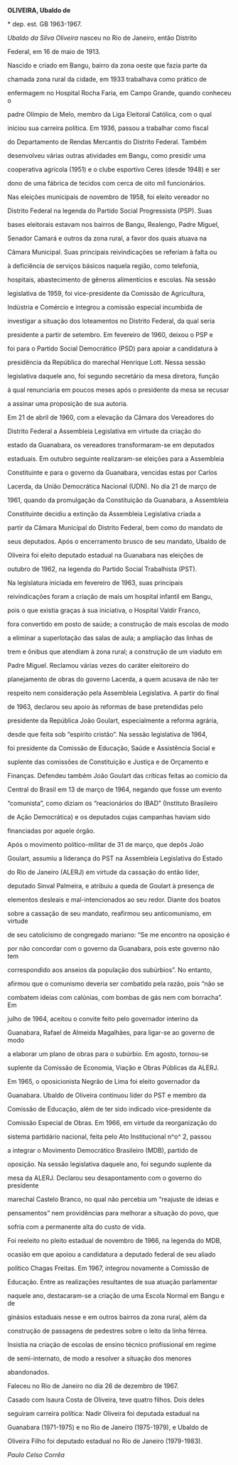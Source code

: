 **OLIVEIRA, Ubaldo de**



\* dep. est. GB 1963-1967.



*Ubaldo da Silva Oliveira* nasceu no Rio de Janeiro, então Distrito

Federal, em 16 de maio de 1913.



Nascido e criado em Bangu, bairro da zona oeste que fazia parte da

chamada zona rural da cidade, em 1933 trabalhava como prático de

enfermagem no Hospital Rocha Faria, em Campo Grande, quando conheceu o

padre Olímpio de Melo, membro da Liga Eleitoral Católica, com o qual

iniciou sua carreira política. Em 1936, passou a trabalhar como fiscal

do Departamento de Rendas Mercantis do Distrito Federal. Também

desenvolveu várias outras atividades em Bangu, como presidir uma

cooperativa agrícola (1951) e o clube esportivo Ceres (desde 1948) e ser

dono de uma fábrica de tecidos com cerca de oito mil funcionários.



Nas eleições municipais de novembro de 1958, foi eleito vereador no

Distrito Federal na legenda do Partido Social Progressista (PSP). Suas

bases eleitorais estavam nos bairros de Bangu, Realengo, Padre Miguel,

Senador Camará e outros da zona rural, a favor dos quais atuava na

Câmara Municipal. Suas principais reivindicações se referiam à falta ou

à deficiência de serviços básicos naquela região, como telefonia,

hospitais, abastecimento de gêneros alimentícios e escolas. Na sessão

legislativa de 1959, foi vice-presidente da Comissão de Agricultura,

Indústria e Comércio e integrou a comissão especial incumbida de

investigar a situação dos loteamentos no Distrito Federal, da qual seria

presidente a partir de setembro. Em fevereiro de 1960, deixou o PSP e

foi para o Partido Social Democrático (PSD) para apoiar a candidatura à

presidência da República do marechal Henrique Lott. Nessa sessão

legislativa daquele ano, foi segundo secretário da mesa diretora, função

à qual renunciaria em poucos meses após o presidente da mesa se recusar

a assinar uma proposição de sua autoria.



Em 21 de abril de 1960, com a elevação da Câmara dos Vereadores do

Distrito Federal a Assembleia Legislativa em virtude da criação do

estado da Guanabara, os vereadores transformaram-se em deputados

estaduais. Em outubro seguinte realizaram-se eleições para a Assembleia

Constituinte e para o governo da Guanabara, vencidas estas por Carlos

Lacerda, da União Democrática Nacional (UDN). No dia 21 de março de

1961, quando da promulgação da Constituição da Guanabara, a Assembleia

Constituinte decidiu a extinção da Assembleia Legislativa criada a

partir da Câmara Municipal do Distrito Federal, bem como do mandato de

seus deputados. Após o encerramento brusco de seu mandato, Ubaldo de

Oliveira foi eleito deputado estadual na Guanabara nas eleições de

outubro de 1962, na legenda do Partido Social Trabalhista (PST).



Na legislatura iniciada em fevereiro de 1963, suas principais

reivindicações foram a criação de mais um hospital infantil em Bangu,

pois o que existia graças à sua iniciativa, o Hospital Valdir Franco,

fora convertido em posto de saúde; a construção de mais escolas de modo

a eliminar a superlotação das salas de aula; a ampliação das linhas de

trem e ônibus que atendiam à zona rural; a construção de um viaduto em

Padre Miguel. Reclamou várias vezes do caráter eleitoreiro do

planejamento de obras do governo Lacerda, a quem acusava de não ter

respeito nem consideração pela Assembleia Legislativa. A partir do final

de 1963, declarou seu apoio às reformas de base pretendidas pelo

presidente da República João Goulart, especialmente a reforma agrária,

desde que feita sob “espírito cristão”. Na sessão legislativa de 1964,

foi presidente da Comissão de Educação, Saúde e Assistência Social e

suplente das comissões de Constituição e Justiça e de Orçamento e

Finanças. Defendeu também João Goulart das críticas feitas ao comício da

Central do Brasil em 13 de março de 1964, negando que fosse um evento

“comunista”, como diziam os “reacionários do IBAD” (Instituto Brasileiro

de Ação Democrática) e os deputados cujas campanhas haviam sido

financiadas por aquele órgão.



Após o movimento político-militar de 31 de março, que depôs João

Goulart, assumiu a liderança do PST na Assembleia Legislativa do Estado

do Rio de Janeiro (ALERJ) em virtude da cassação do então líder,

deputado Sinval Palmeira, e atribuiu a queda de Goulart à presença de

elementos desleais e mal-intencionados ao seu redor. Diante dos boatos

sobre a cassação de seu mandato, reafirmou seu anticomunismo, em virtude

de seu catolicismo de congregado mariano: “Se me encontro na oposição é

por não concordar com o governo da Guanabara, pois este governo não tem

correspondido aos anseios da população dos subúrbios”. No entanto,

afirmou que o comunismo deveria ser combatido pela razão, pois “não se

combatem ideias com calúnias, com bombas de gás nem com borracha”. Em

julho de 1964, aceitou o convite feito pelo governador interino da

Guanabara, Rafael de Almeida Magalhães, para ligar-se ao governo de modo

a elaborar um plano de obras para o subúrbio. Em agosto, tornou-se

suplente da Comissão de Economia, Viação e Obras Públicas da ALERJ.



Em 1965, o oposicionista Negrão de Lima foi eleito governador da

Guanabara. Ubaldo de Oliveira continuou líder do PST e membro da

Comissão de Educação, além de ter sido indicado vice-presidente da

Comissão Especial de Obras. Em 1966, em virtude da reorganização do

sistema partidário nacional, feita pelo Ato Institucional n^o^ 2, passou

a integrar o Movimento Democrático Brasileiro (MDB), partido de

oposição. Na sessão legislativa daquele ano, foi segundo suplente da

mesa da ALERJ. Declarou seu desapontamento com o governo do presidente

marechal Castelo Branco, no qual não percebia um “reajuste de ideias e

pensamentos” nem providências para melhorar a situação do povo, que

sofria com a permanente alta do custo de vida.



Foi reeleito no pleito estadual de novembro de 1966, na legenda do MDB,

ocasião em que apoiou a candidatura a deputado federal de seu aliado

político Chagas Freitas. Em 1967, integrou novamente a Comissão de

Educação. Entre as realizações resultantes de sua atuação parlamentar

naquele ano, destacaram-se a criação de uma Escola Normal em Bangu e de

ginásios estaduais nesse e em outros bairros da zona rural, além da

construção de passagens de pedestres sobre o leito da linha férrea.

Insistia na criação de escolas de ensino técnico profissional em regime

de semi-internato, de modo a resolver a situação dos menores

abandonados.



Faleceu no Rio de Janeiro no dia 26 de dezembro de 1967.



Casado com Isaura Costa de Oliveira, teve quatro filhos. Dois deles

seguiram carreira política: Nadir Oliveira foi deputada estadual na

Guanabara (1971-1975) e no Rio de Janeiro (1975-1979), e Ubaldo de

Oliveira Filho foi deputado estadual no Rio de Janeiro (1979-1983).



*Paulo Celso Corrêa*



